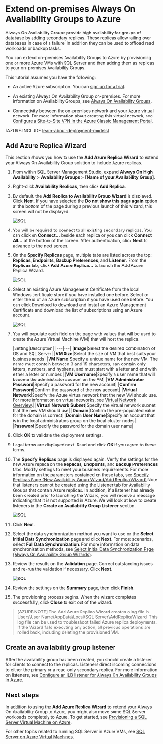 <properties
	pageTitle="Extend on-premises Always On Availability Groups to Azure | Azure"
	description="This tutorial uses resources created with the classic deployment model, and describes how to use the Add Replica wizard in SQL Server Management Studio (SSMS) to add an Always On Availability Group replica in Azure."
	services="virtual-machines-windows"
	documentationCenter="na"
	authors="MikeRayMSFT"
	manager="jhubbard"
	editor=""
	tags="azure-service-management"/>

<tags
	ms.service="virtual-machines-windows"
	ms.date="07/12/2016"
	wacn.date=""/>

# Extend on-premises Always On Availability Groups to Azure

Always On Availability Groups provide high availability for groups of database by adding secondary replicas. These replicas allow failing over databases in case of a failure. In addition they can be used to offload read workloads or backup tasks.

You can extend on-premises Availability Groups to Azure by provisioning one or more Azure VMs with SQL Server and then adding them as replicas to your on-premises Availability Groups.

This tutorial assumes you have the following:

- An active Azure subscription. You can [sign up for a trial](/pricing/1rmb-trial/).

- An existing Always On Availability Group on-premises. For more information on Availability Groups, see [Always On Availability Groups](https://msdn.microsoft.com/zh-cn/library/hh510230.aspx).

- Connectivity between the on-premises network and your Azure virtual network. For more information about creating this virtual network, see [Configure a Site-to-Site VPN in the Azure Classic Management Portal](/documentation/articles/vpn-gateway-site-to-site-create/).

[AZURE.INCLUDE [learn-about-deployment-models](../includes/learn-about-deployment-models-classic-include.md)]

## Add Azure Replica Wizard

This section shows you how to use the **Add Azure Replica Wizard** to extend your Always On Availability Group solution to include Azure replicas.

1. From within SQL Server Management Studio, expand **Always On High Availability** > **Availability Groups** > **[Name of your Availability Group]**.

1. Right-click **Availability Replicas**, then click **Add Replica**.

1. By default, the **Add Replica to Availability Group Wizard** is displayed. Click **Next**.  If you have selected the **Do not show this page again** option at the bottom of the page during a previous launch of this wizard, this screen will not be displayed.

	![SQL](./media/virtual-machines-windows-classic-sql-onprem-availability/IC742861.png)

1. You will be required to connect to all existing secondary replicas. You can click on **Connect…** beside each replica or you can click **Connect All…** at the bottom of the screen. After authentication, click **Next** to advance to the next screen.

1. On the **Specify Replicas** page, multiple tabs are listed across the top: **Replicas**, **Endpoints**, **Backup Preferences**, and **Listener**. From the **Replicas** tab, click **Add Azure Replica…** to launch the Add Azure Replica Wizard.

	![SQL](./media/virtual-machines-windows-classic-sql-onprem-availability/IC742863.png)

1. Select an existing Azure Management Certificate from the local Windows certificate store if you have installed one before. Select or enter the id of an Azure subscription if you have used one before. You can click Download to download and install an Azure Management Certificate and download the list of subscriptions using an Azure account.

	![SQL](./media/virtual-machines-windows-classic-sql-onprem-availability/IC742864.png)

1. You will populate each field on the page with values that will be used to create the Azure Virtual Machine (VM) that will host the replica.

	|Setting|Description|
|---|---|
|**Image**|Select the desired combination of OS and SQL Server|
|**VM Size**|Select the size of VM that best suits your business needs|
|**VM Name**|Specify a unique name for the new VM. The name must contain between 3 and 15 characters, can contain only letters, numbers, and hyphens, and must start with a letter and end with either a letter or number.|
|**VM Username**|Specify a user name that will become the administrator account on the VM|
|**VM Administrator Password**|Specify a password for the new account|
|**Confirm Password**|Confirm the password of the new account|
|**Virtual Network**|Specify the Azure virtual network that the new VM should use. For more information on virtual networks, see [Virtual Network Overview](/documentation/articles/virtual-networks-overview/).|
|**Virtual Network Subnet**|Specify the virtual network subnet that the new VM should use|
|**Domain**|Confirm the pre-populated value for the domain is correct|
|**Domain User Name**|Specify an account that is in the local administrators group on the local cluster nodes|
|**Password**|Specify the password for the domain user name|

1. Click **OK** to validate the deployment settings.

1. Legal terms are displayed next. Read and click **OK** if you agree to these terms.

1. The **Specify Replicas** page is displayed again. Verify the settings for the new Azure replica on the **Replicas**, **Endpoints**, and **Backup Preferences** tabs. Modify settings to meet your business requirements.  For more information on the parameters contained on these tabs, see [Specify Replicas Page (New Availability Group Wizard/Add Replica Wizard)](https://msdn.microsoft.com/zh-cn/library/hh213088.aspx).Note that listeners cannot be created using the Listener tab for Availability Groups that contain Azure replicas. In addition, if a listener has already been created prior to launching the Wizard, you will receive a message indicating that it is not supported in Azure. We will look at how to create listeners in the **Create an Availability Group Listener** section.

	![SQL](./media/virtual-machines-windows-classic-sql-onprem-availability/IC742865.png)

1. Click **Next**.

1. Select the data synchronization method you want to use on the **Select Initial Data Synchronization** page and click **Next**. For most scenarios, select **Full Data Synchronization**. For more information on data synchronization methods, see [Select Initial Data Synchronization Page (Always On Availability Group Wizards)](https://msdn.microsoft.com/zh-cn/library/hh231021.aspx).

1. Review the results on the **Validation** page. Correct outstanding issues and re-run the validation if necessary. Click **Next**.

	![SQL](./media/virtual-machines-windows-classic-sql-onprem-availability/IC742866.png)

1. Review the settings on the **Summary** page, then click **Finish**.

1. The provisioning process begins. When the wizard completes successfully, click **Close** to exit out of the wizard.

>[AZURE.NOTE] The Add Azure Replica Wizard creates a log file in Users\User Name\AppData\Local\SQL Server\AddReplicaWizard. This log file can be used to troubleshoot failed Azure replica deployments. If the Wizard fails executing any action, all previous operations are rolled back, including deleting the provisioned VM.

## Create an availability group listener

After the availability group has been created, you should create a listener for clients to connect to the replicas. Listeners direct incoming connections to either the primary or a read-only secondary replica. For more information on listeners, see [Configure an ILB listener for Always On Availability Groups in Azure](/documentation/articles/virtual-machines-windows-classic-ps-sql-int-listener/).

## Next steps

In addition to using the **Add Azure Replica Wizard** to extend your Always On Availability Group to Azure, you might also move some SQL Server workloads completely to Azure. To get started, see [Provisioning a SQL Server Virtual Machine on Azure](/documentation/articles/virtual-machines-windows-portal-sql-server-provision/).

For other topics related to running SQL Server in Azure VMs, see [SQL Server on Azure Virtual Machines](/documentation/articles/virtual-machines-windows-sql-server-iaas-overview/).
